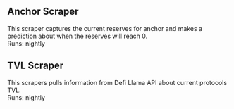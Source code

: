 Anchor Scraper
------
This scraper captures the current reserves for anchor and makes a prediction about when the reserves will reach 0.  
Runs: nightly

TVL Scraper
------
This scrapers pulls information from Defi Llama API about current protocols TVL.  
Runs: nightly

